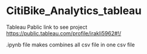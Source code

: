 # CitiBike_Analytics_tableau

Tableau Pablic link to see project   https://public.tableau.com/profile/irakli5962#!/

.ipynb file makes combines all csv file in one csv file 